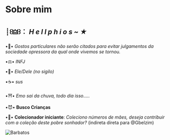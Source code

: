 # Sobre mim

## ┊꒰🜲꒱︰ *H e l l p h i o s ~ ★*

•🌙• *Gostos particulares não serão citados para evitar julgamentos da sociedade opressora da qual onde vivemos se tornou.*

•⚖️• *INFJ*

•🎸• *Ele/Dele (no sigilo)*

•☕• *sus*

•⛩️• *Emo sai da chuva, todo dia isso.....*

•😈• **Busco Crianças**

•🥂• **Colecionador iniciante**: *Coleciono números de mães, deseja contribuir com a coleção deste pobre sonhador?*
(indireta direta para @Gbelzim)


![Barbatos](https://i.redd.it/zmtyflzpkp281.jpg)
